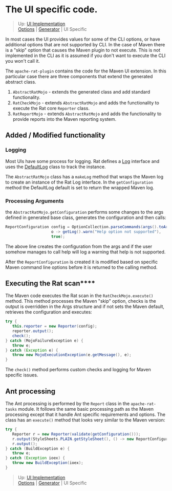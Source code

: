 <!---
 Licensed to the Apache Software Foundation (ASF) under one or more
 contributor license agreements.  See the NOTICE file distributed with
 this work for additional information regarding copyright ownership.
 The ASF licenses this file to You under the Apache License, Version 2.0
 (the "License"); you may not use this file except in compliance with
 the License.  You may obtain a copy of the License at

      http://www.apache.org/licenses/LICENSE-2.0

 Unless required by applicable law or agreed to in writing, software
 distributed under the License is distributed on an "AS IS" BASIS,
 WITHOUT WARRANTIES OR CONDITIONS OF ANY KIND, either express or implied.
 See the License for the specific language governing permissions and
 limitations under the License.
-->

# The UI specific code.

> Up: [UI Implementation](../ui_implementation.html)
> <br />[Options](./options.html)  | [Generator](./generator.html) | UI Specific

In most cases the UI provides values for some of the CLI options, or have additional options that are not supported by CLI.  In the case of Maven there is a "skip" option that causes the Maven plugin to not execute.  This is not implemented in the CLI as it is assumed if you don't want to execute the CLI you won't call it.

The `apache-rat-plugin` contains the code for the Maven UI extension.  In this particular case there are three components that extend the generated abstract class.
1. `AbstractRatMojo` - extends the generated class and add standard functionality.
2. `RatCheckMojo` - extends `AbstractRatMojo` and adds the functionality to execute the Rat core `Reporter` class.
3. `RatReportMojo` - extends `AbstractRatMojo` and adds the functionality to provide reports into the Maven reporting system.

## Added / Modified functionality

### Logging

Most UIs have some process for logging.  Rat defines a [Log](https://github.com/apache/creadur-rat/blob/master/apache-rat-core/src/main/java/org/apache/rat/utils/Log.java) interface and uses the [DefaultLog](https://github.com/apache/creadur-rat/blob/master/apache-rat-core/src/main/java/org/apache/rat/utils/DefaultLog.java) class to track the instance.

The `AbstractRatMojo` class has a `makeLog` method that wraps the Maven log to create an instance of the Rat Log interface.  In the `getConfiguration` method the DefaultLog default is set to return the wrapped Maven log.


### Processing Arguments

the `AbstractRatMojo.getConfiguration` performs some changes to the args defined in generated base class, generates the configuration and then calls:

```java
ReportConfiguration config = OptionCollection.parseCommands(args().toArray(new String[0]),
                    o -> getLog().warn("Help option not supported"),
                    true);
```

The above line creates the configuration from the args and if the user somehow manages to call help will log a warning that help is not supported.

After the `ReportConfiguration` is created it is modified based on specific Maven command line options before it is returned to the calling method.

## Executing the Rat scan****

The Maven code executes the Rat scan in the `RatCheckMojo.execute()` method.  This method processes the Maven "skip" option, checks is the output is overridden in the Args structure and if not sets the Maven default, retrieves the configuration and executes:

```java
try {
   this.reporter = new Reporter(config);
   reporter.output();
   check();
} catch (MojoFailureException e) {
   throw e;
} catch (Exception e) {
   throw new MojoExecutionException(e.getMessage(), e);
}
```

The `check()` method performs custom checks and logging for Maven specific issues. 

## Ant processing

The Ant processing is performed by the `Report` class in the `apache-rat-tasks` module.  It follows the same basic processing path as the Maven processing except that it handle Ant specific requirements and options.  The class has an `execute()` method that looks very similar to the Maven version:

```java
try {
   Reporter r = new Reporter(validate(getConfiguration()));
   r.output(StyleSheets.PLAIN.getStyleSheet(), () -> new ReportConfiguration.NoCloseOutputStream(System.out));
   r.output();
} catch (BuildException e) {
   throw e;
} catch (Exception ioex) {
   throw new BuildException(ioex);
}
```

> Up: [UI Implementation](../ui_implementation.html)
> <br />[Options](./options.html)  | [Generator](./generator.html) | UI Specific
